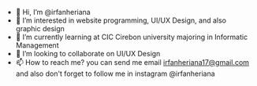 - 👋 Hi, I’m @irfanheriana
- 👀 I’m interested in website programming, UI/UX Design, and also graphic design
- 🌱 I’m currently learning at CIC Cirebon university majoring in Informatic Management
- 💞️ I’m looking to collaborate on UI/UX Design
- 📫 How to reach me? you can send me email irfanheriana17@gmail.com and also don't forget to follow me in instagram @irfanheriana 

<!---
irfanheriana/irfanheriana is a ✨ special ✨ repository because its `README.md` (this file) appears on your GitHub profile.
You can click the Preview link to take a look at your changes.
--->
